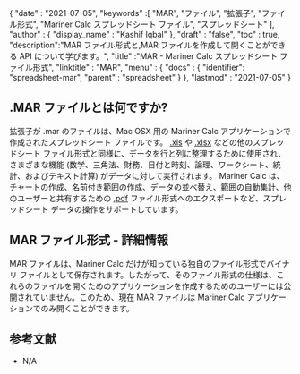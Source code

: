 {
  "date" : "2021-07-05",
  "keywords" :[ "MAR", "ファイル", "拡張子", "ファイル形式", "Mariner Calc スプレッドシート ファイル", "スプレッドシート" ],
  "author" : {
    "display_name" : "Kashif Iqbal"
},
  "draft" : "false",
  "toc" : true,
  "description":"MAR ファイル形式と,MAR ファイルを作成して開くことができる API について学びます。",
  "title" :"MAR - Mariner Calc スプレッドシート ファイル形式",
  "linktitle" : "MAR",
  "menu" : {
    "docs" : {
    "identifier": "spreadsheet-mar",
      "parent" : "spreadsheet"
}
},
  "lastmod" : "2021-07-05"
}

## .MAR ファイルとは何ですか?

拡張子が .mar のファイルは、Mac OSX 用の Mariner Calc アプリケーションで作成されたスプレッドシート ファイルです。 [.xls](/spreadsheet/xls/) や [.xlsx](/spreadsheet/xlsx/) などの他のスプレッドシート ファイル形式と同様に、データを行と列に整理するために使用され、さまざまな機能 (数学、三角法、財務、日付と時刻、論理、ワークシート、統計、およびテキスト計算) がデータに対して実行されます。 Mariner Calc は、チャートの作成、名前付き範囲の作成、データの並べ替え、範囲の自動集計、他のユーザーと共有するための [.pdf](/pdf/) ファイル形式へのエクスポートなど、スプレッドシート データの操作をサポートしています。

## MAR ファイル形式 - 詳細情報

MAR ファイルは、Mariner Calc だけが知っている独自のファイル形式でバイナリ ファイルとして保存されます。したがって、そのファイル形式の仕様は、これらのファイルを開くためのアプリケーションを作成するためのユーザーには公開されていません。このため、現在 MAR ファイルは Mariner Calc アプリケーションでのみ開くことができます。

## 参考文献

* N/A

